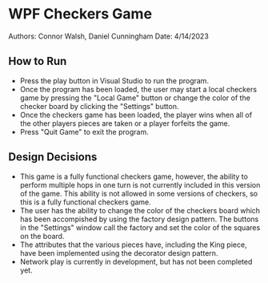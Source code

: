 # WPF Checkers Game
Authors: Connor Walsh, Daniel Cunningham
Date: 4/14/2023

## How to Run
* Press the play button in Visual Studio to run the program.
* Once the program has been loaded, the user may start a local checkers game by pressing the "Local Game" button or change the color of the checker board by clicking the "Settings" button. 
* Once the checkers game has been loaded, the player wins when all of the other players pieces are taken or a player forfeits the game. 
* Press "Quit Game" to exit the program. 

## Design Decisions
* This game is a fully functional checkers game, however, the ability to perform multiple hops in one turn is not currently included in this version of the game. This ability is not allowed in some versions of checkers, so this is a fully functional checkers game.
* The user has the ability to change the color of the checkers board which has been accompished by using the factory design pattern. The buttons in the "Settings" window call the factory and set the color of the squares on the board. 
* The attributes that the various pieces have, including the King piece, have been implemented using the decorator design pattern. 
* Network play is currently in development, but has not been completed yet.
